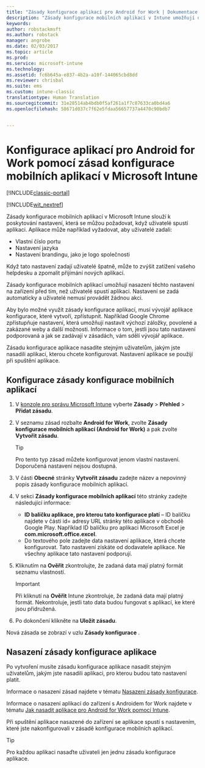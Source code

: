 ```yaml
---
title: "Zásady konfigurace aplikací pro Android for Work | Dokumentace Microsoftu"
description: "Zásady konfigurace mobilních aplikací v Intune umožňují dodat nastavení, která se můžou vyžadovat, když uživatelé spustí aplikaci pro Android for Work."
keywords: 
author: robstackmsft
ms.author: robstack
manager: angrobe
ms.date: 02/03/2017
ms.topic: article
ms.prod: 
ms.service: microsoft-intune
ms.technology: 
ms.assetid: fc6b645a-e837-4b2a-a10f-144065cbd8dd
ms.reviewer: chrisbal
ms.suite: ems
ms.custom: intune-classic
translationtype: Human Translation
ms.sourcegitcommit: 31e28514ab4bdb0f5af261a1f7c87633ca0bd4a6
ms.openlocfilehash: 58671d037c7f62e5fdaa56657737a4470c90bdb7


---
```


# <a name="configure-android-for-work-apps-with-mobile-app-configuration-policies-in-microsoft-intune"></a>Konfigurace aplikací pro Android for Work pomocí zásad konfigurace mobilních aplikací v Microsoft Intune

[!INCLUDE[classic-portal](../includes/classic-portal.md)]

[!INCLUDE[wit_nextref](../includes/afw_rollout_disclaimer.md)]

Zásady konfigurace mobilních aplikací v Microsoft Intune slouží k poskytování nastavení, která se můžou požadovat, když uživatelé spustí aplikaci. Aplikace může například vyžadovat, aby uživatelé zadali:

-   Vlastní číslo portu
-   Nastavení jazyka
-   Nastavení brandingu, jako je logo společnosti

Když tato nastavení zadají uživatelé špatně, může to zvýšit zatížení vašeho helpdesku a zpomalit přijímání nových aplikací.

Zásady konfigurace mobilních aplikací umožňují nasazení těchto nastavení na zařízení před tím, než uživatelé spustí aplikaci. Nastavení se zadá automaticky a uživatelé nemusí provádět žádnou akci.

Aby bylo možné využít zásady konfigurace aplikací, musí vývojář aplikace konfigurace, které vytvoří, zpřístupnit. Například Google Chrome zpřístupňuje nastavení, která umožňují nastavit výchozí záložky, povolené a zakázané weby a další možnosti. Informace o tom, jestli jsou tato nastavení podporovaná a jak se zadávají v zásadách, vám sdělí vývojář aplikace.

Zásadu konfigurace aplikace nasadíte stejným uživatelům, jakým jste nasadili aplikaci, kterou chcete konfigurovat. Nastavení aplikace se použijí při spuštění aplikace.

## <a name="configure-a-mobile-app-configuration-policy"></a>Konfigurace zásady konfigurace mobilních aplikací

1.  V [konzole pro správu Microsoft Intune](https://manage.microsoft.com) vyberte **Zásady** &gt; **Přehled** &gt; **Přidat zásadu**.

2.  V seznamu zásad rozbalte **Android for Work**, zvolte **Zásady konfigurace mobilních aplikací (Android for Work)** a pak zvolte **Vytvořit zásadu**.

    > [!TIP]
    > Pro tento typ zásad můžete konfigurovat jenom vlastní nastavení. Doporučená nastavení nejsou dostupná.

3.  V části **Obecné** stránky **Vytvořit zásadu** zadejte název a nepovinný popis zásady konfigurace mobilních aplikací.

4. V sekci **Zásady konfigurace mobilních aplikací** této stránky zadejte následující informace:
    - **ID balíčku aplikace, pro kterou tato konfigurace platí** – ID balíčku najdete v části id= adresy URL stránky této aplikace v obchodě Google Play. Například ID balíčku pro aplikaci Microsoft Excel je **com.microsoft.office.excel**.
    - Do textového pole zadejte data nastavení aplikace, která chcete konfigurovat. Tato nastavení získáte od dodavatele aplikace. Ne všechny aplikace tato nastavení podporují.
5.  Kliknutím na **Ověřit** zkontrolujte, že zadaná data mají platný formát seznamu vlastností.

    > [!IMPORTANT]
    > Při kliknutí na **Ověřit** Intune zkontroluje, že zadaná data mají platný formát. Nekontroluje, jestli tato data budou fungovat s aplikací, ke které jsou přidružená.

6.  Po dokončení klikněte na **Uložit zásadu**.

Nová zásada se zobrazí v uzlu **Zásady konfigurace** .


## <a name="deploy-the-app-configuration-policy"></a>Nasazení zásady konfigurace aplikace
Po vytvoření musíte zásadu konfigurace aplikace nasadit stejným uživatelům, jakým jste nasadili aplikaci, pro kterou budou tato nastavení platit.

Informace o nasazení zásad najdete v tématu [Nasazení zásady konfigurace](/intune/deploy-use/manage-settings-and-features-on-your-devices-with-microsoft-intune-policies#deploy-a-configuration-policy).

Informace o nasazení aplikací do zařízení s Androidem for Work najdete v tématu [Jak nasadit aplikace pro Android for Work pomocí Intune](android-for-work-apps.md).

Při spuštění aplikace nasazené do zařízení se aplikace spustí s nastavením, které jste nakonfigurovali v zásadě konfigurace mobilních aplikací.

> [!TIP]
> Pro každou aplikaci nasaďte uživateli jen jednu zásadu konfigurace aplikace.



<!--HONumber=Feb17_HO1-->


